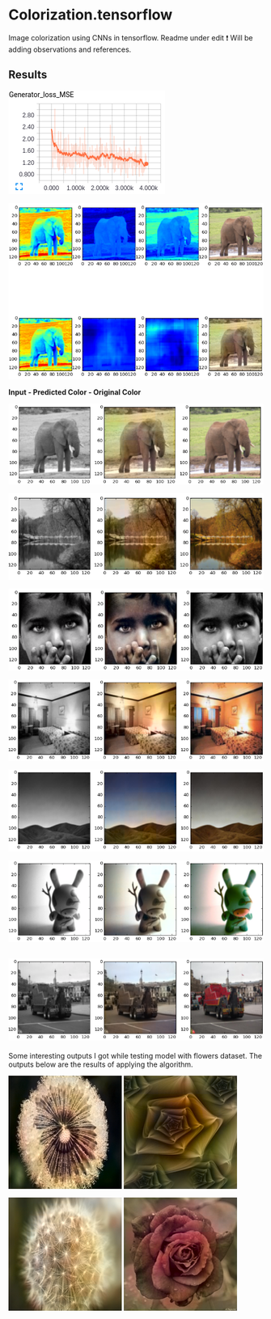 # Colorization.tensorflow
Image colorization using CNNs in tensorflow.
 Readme under edit :exclamation: Will be adding observations and references.
 
 
## Results 
![](results/loss.png)

![](results/lab_split.png)

**Input - Predicted Color - Original Color**

![](results/result1.png)

![](results/result2.png)

![](results/result3.png)

![](results/result4.png)

![](results/result5.png)

![](results/result6.png)

![](results/result7.png)
----
Some interesting outputs I got while testing model with flowers dataset. The outputs below are the results of applying the algorithm.

![](results/flowers/pred29.png) ![](results/flowers/pred30.png) 

![](results/flowers/pred35.png) ![](results/flowers/pred39.png)





